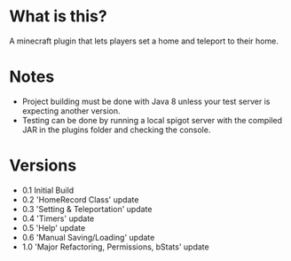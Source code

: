 # What is this?
A minecraft plugin that lets players set a home and teleport to their home.

# Notes
- Project building must be done with Java 8 unless your test server is expecting another version.
- Testing can be done by running a local spigot server with the compiled JAR in the plugins folder and checking the console.

# Versions
-  0.1 Initial Build
-  0.2 'HomeRecord Class' update
-  0.3 'Setting & Teleportation' update
-  0.4 'Timers' update
-  0.5 'Help' update
-  0.6 'Manual Saving/Loading' update
-  1.0 'Major Refactoring, Permissions, bStats' update
